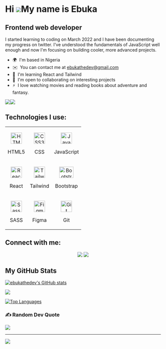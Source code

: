 Hi ![](https://user-images.githubusercontent.com/18350557/176309783-0785949b-9127-417c-8b55-ab5a4333674e.gif)My name is Ebuka
=============================================================================================================================

Frontend web developer
----------------------

I started learning to coding on March 2022 and I have been documenting my progress on twitter. I've understood the fundamentals of JavaScript well enough and now I'm focusing on building cooler, more advanced projects.

* 🌍  I'm based in Nigeria
* ✉️  You can contact me at [ebukathedev@gmail.com](mailto:ebukathedev@gmail.com )
* 🧠  I'm learning React and Tailwind
* 🤝  I'm open to collaborating on interesting projects
* ⚡  I love watching movies and reading books about adventure and fantasy.

<a href="https://www.twitter.com/ebukathedev" target="_blank" rel="noreferrer"><img
src="https://img.shields.io/twitter/follow/ebukathedev?logo=twitter&style=for-the-badge&color=10b981&labelColor=1c1917"
/></a><a href="https://www.github.com/ebukathedev" target="_blank" rel="noreferrer"><img
src="https://img.shields.io/github/followers/ebukathedev?logo=github&style=for-the-badge&color=10b981&labelColor=1c1917" /></a>

## Technologies I use:
<table>
  <tr>
    <td>
      <p align="center">
        <a href="https://developer.mozilla.org/en-US/docs/Glossary/HTML5" target="_blank" rel="noreferrer">
          <img src="https://raw.githubusercontent.com/danielcranney/readme-generator/main/public/icons/skills/html5-colored.svg" width="36" height="36" alt="HTML5" />
        </a>
        <p align="center">HTML5</p>
      </p>
    </td>
    <td>
      <p align="center">
        <a href="https://www.w3.org/TR/CSS/#css" target="_blank" rel="noreferrer">
          <img src="https://raw.githubusercontent.com/danielcranney/readme-generator/main/public/icons/skills/css3-colored.svg" width="36" height="36" alt="CSS3" />
      </a>
        <p align="center">CSS</p>
      </p>
    </td>
    <td>
      <p align="center">
        <a href="https://developer.mozilla.org/en-US/docs/Web/JavaScript" target="_blank" rel="noreferrer">
          <img src="https://raw.githubusercontent.com/danielcranney/readme-generator/main/public/icons/skills/javascript-colored.svg" width="36" height="36" alt="JavaScript" />
        </a>
        <p align="center">JavaScript</p>
      </p>
    </td>
  </tr>
  
  <tr>
    <td>
      <p align="center">
        <a href="https://reactjs.org/" target="_blank" rel="noreferrer">
          <img src="https://raw.githubusercontent.com/danielcranney/readme-generator/main/public/icons/skills/react-colored.svg" width="36" height="36" alt="React" />
        </a>
        <p align="center">React</p>
      </p>
    </td>
    <td>      
      <p align="center">
        <a href="https://tailwindcss.com/" target="_blank" rel="noreferrer">
          <img src="https://raw.githubusercontent.com/danielcranney/readme-generator/main/public/icons/skills/tailwindcss-colored.svg" width="36" height="36" alt="TailwindCSS" />
        </a>
        <p align="center">Tailwind</p>
      </p>
    </td>
    <td>            
      <p align="center">
      <a href="https://getbootstrap.com/" target="_blank" rel="noreferrer">
         <img src="https://getbootstrap.com/docs/5.2/assets/brand/bootstrap-logo-shadow.png" alt="Bootstrap logo" width="46" height="36" alt="Bootstrap">
      </a>
        <p align="center">Bootstrap</p>
      </p>
    </td>
  </tr>

  <tr>
    <td>
      <p align="center">
        <a href="https://sass-lang.com/" target="_blank" rel="noreferrer">
          <img src="https://raw.githubusercontent.com/danielcranney/readme-generator/main/public/icons/skills/sass-colored.svg" width="36" height="36" alt="Sass" />
      </a>
        <p align="center">SASS</p>
      </p>
    </td>
     <td>
      <p align="center">
        <a href="https://www.figma.com/" target="_blank" rel="noreferrer">
          <img src="https://raw.githubusercontent.com/danielcranney/readme-generator/main/public/icons/skills/figma-colored.svg" width="36" height="36" alt="Figma" />
        </a>
        <p align="center">Figma</p>
      </p>
    </td>
     <td>
      <p align="center">
        <a href="https://www.git-scm.com/" target="_blank" rel="noreferrer">
          <img src="https://git-scm.com/images/logos/downloads/Git-Icon-1788C.svg" width="36" height="36" alt="Git" />
        </a>
        <p align="center">Git</p>
      </p>
    </td>
  </tr>
</table>

## Connect with me:
<p align="center">
  <a href = "https://www.linkedin.com/in/ebukathedev"><img src="https://img.icons8.com/fluent/48/000000/linkedin.png"/></a>
  <a href = "https://twitter.com/ebukathedev"><img src="https://img.icons8.com/fluent/48/000000/twitter.png"/></a>
</p>

## My GitHub Stats

<a href="http://www.github.com/ebukathedev"><img src="https://github-readme-stats.vercel.app/api?username=ebukathedev&show_icons=true&hide=&count_private=true&title_color=22c55e&text_color=ffffff&icon_color=10b981&bg_color=1c1917&hide_border=true&show_icons=true" alt="ebukathedev's GitHub stats" /></a>

<a href="http://www.github.com/ebukathedev"><img src="https://github-readme-streak-stats.herokuapp.com/?user=ebukathedev&stroke=ffffff&background=1c1917&ring=22c55e&fire=22c55e&currStreakNum=ffffff&currStreakLabel=22c55e&sideNums=ffffff&sideLabels=ffffff&dates=ffffff&hide_border=true" /></a>

<a href="https://github.com/ebukathedev" align="left"><img src="https://github-readme-stats.vercel.app/api/top-langs/?username=ebukathedev&langs_count=10&title_color=22c55e&text_color=ffffff&icon_color=10b981&bg_color=1c1917&hide_border=true&locale=en&custom_title=Top%20%Languages" alt="Top Languages" /></a>

### ✍️ Random Dev Quote

![](https://quotes-github-readme.vercel.app/api?type=vetical&theme=dark)

---
[![](https://visitcount.itsvg.in/api?id=ebukathedev&icon=0&color=3)](https://visitcount.itsvg.in)


